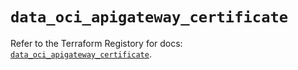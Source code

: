 # `data_oci_apigateway_certificate`

Refer to the Terraform Registory for docs: [`data_oci_apigateway_certificate`](https://registry.terraform.io/providers/oracle/oci/6.18.0/docs/data-sources/apigateway_certificate).
